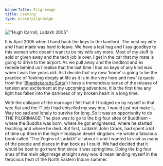 ```yaml
---
bannerTitle: Pilgrimage
title: Leaving
type: prose/pilgrimage
---
```


!["Hugh Carroll, Ladakh 2005"](/images/pilg1/pilg14a.jpg "Hugh Carroll, Ladakh 2005")


It is April 2005 when I hand back the keys to the landlord. The nest
my wife and I had made was hard to leave. We have a last hug and I
say goodbye to this woman who doesn’t want to be my wife any more.
Most of my stuff is sold or given away and the tech job is over. I
get in the car that my mate is going to drive to the airport. As we
pull away and the landlord and ex recede behind us I realise that
the last time I had no keys of any kind was when I was five years
old. As I decide that my new ‘home’ is going to be the practice of
‘looking deeply at life as it is in the very here and now’ (a quote
from the ‘<a
href="https://www.accesstoinsight.org/tipitaka/mn/mn.131.than.html">Bhaddekaratta
Sutta</a>’) I have a tremendous sense of the release of tension and
excitement at my upcoming adventure. It is the first time any light
has fallen into the darkness of my broken heart in a long time.

With the collapse of the marriage I felt that if I trudged on by
myself in that wee flat and the IT job I had chiselled my way into,
I would just not make it. Way too sad and lonely to survive for
long. So it was an opportunity to do THE PILGRIMAGE! The plan was to
go to the big four sites of Buddhism – where the Buddha was born,
where he got enlightened, where he started teaching and where he
died. But first, Ladakh! John Crook, had spent a lot of time up
there in the high Himalayan desert kingdom. He wrote a fabulous book
called “The Yogins of Ladakh” all about it and I wanted to visit as
many of the people and places in that book as I could. We had
decided that it would be best to go there first since it was
springtime. Doing the big four sites of the main pilgrimage straight
away would mean landing myself in the ferocious heat of the North
Eastern Indian summer.

